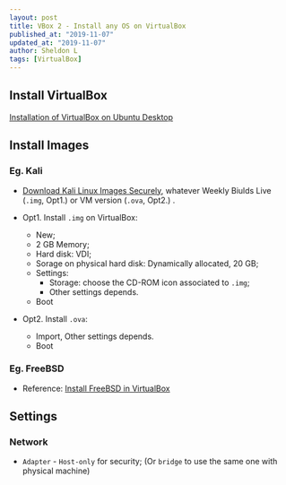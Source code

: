 ```yaml
---
layout: post
title: VBox 2 - Install any OS on VirtualBox
published_at: "2019-11-07"
updated_at: "2019-11-07"
author: Sheldon L
tags: [VirtualBox]
---
```


## Install VirtualBox

[Installation of VirtualBox on Ubuntu Desktop](https://www.sheldonl.com/2019/09/14/00.html)


## Install Images

### Eg. Kali

- [Download Kali Linux Images Securely](https://www.kali.org/downloads/), whatever Weekly Biulds Live (`.img`, Opt1.) or VM version (`.ova`, Opt2.) .

- Opt1. Install `.img` on VirtualBox:
  - New;
  - 2 GB Memory;
  - Hard disk: VDI;
  - Sorage on physical hard disk: Dynamically allocated, 20 GB;
  - Settings: 
    - Storage: choose the CD-ROM icon associated to `.img`;
    - Other settings depends.
  - Boot

- Opt2. Install `.ova`:
  - Import, Other settings depends.
  - Boot

### Eg. FreeBSD

- Reference: [Install FreeBSD in VirtualBox](https://linuxhint.com/install_freebsd_virtualbox/)

## Settings

### Network

- `Adapter` - `Host-only` for security; (Or `bridge` to use the same one with physical machine)

